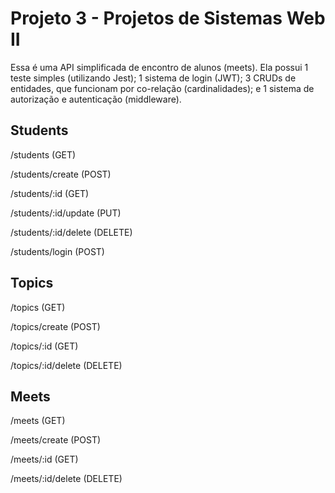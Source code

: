 # Projeto 3 - Projetos de Sistemas Web II

Essa é uma API simplificada de encontro de alunos (meets). Ela possui 1 teste simples (utilizando Jest); 1 sistema de login (JWT); 3 CRUDs de entidades, que funcionam por co-relação (cardinalidades); e 1 sistema de autorização e autenticação (middleware).

## Students

/students (GET)

/students/create (POST)

/students/:id (GET)

/students/:id/update (PUT)

/students/:id/delete (DELETE)

/students/login (POST)

## Topics

/topics (GET)

/topics/create (POST)

/topics/:id (GET)

/topics/:id/delete (DELETE)

## Meets

/meets (GET)

/meets/create (POST)

/meets/:id (GET)

/meets/:id/delete (DELETE)
